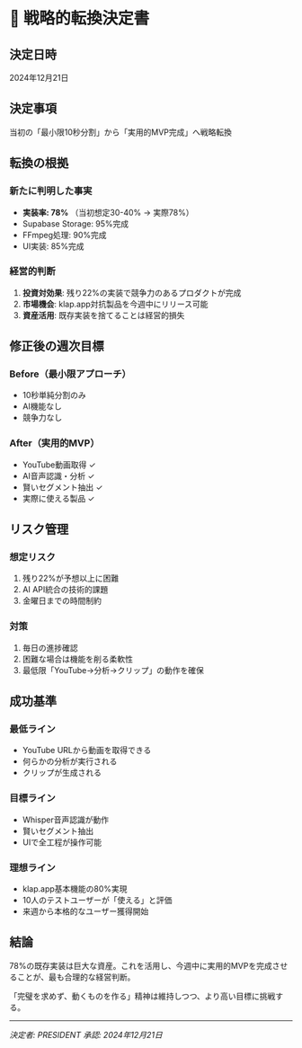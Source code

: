 # 🎯 戦略的転換決定書

## 決定日時
2024年12月21日

## 決定事項
当初の「最小限10秒分割」から「実用的MVP完成」へ戦略転換

## 転換の根拠

### 新たに判明した事実
- **実装率: 78%** （当初想定30-40% → 実際78%）
- Supabase Storage: 95%完成
- FFmpeg処理: 90%完成  
- UI実装: 85%完成

### 経営的判断
1. **投資対効果**: 残り22%の実装で競争力のあるプロダクトが完成
2. **市場機会**: klap.app対抗製品を今週中にリリース可能
3. **資産活用**: 既存実装を捨てることは経営的損失

## 修正後の週次目標

### Before（最小限アプローチ）
- 10秒単純分割のみ
- AI機能なし
- 競争力なし

### After（実用的MVP）
- YouTube動画取得 ✓
- AI音声認識・分析 ✓
- 賢いセグメント抽出 ✓
- 実際に使える製品 ✓

## リスク管理

### 想定リスク
1. 残り22%が予想以上に困難
2. AI API統合の技術的課題
3. 金曜日までの時間制約

### 対策
1. 毎日の進捗確認
2. 困難な場合は機能を削る柔軟性
3. 最低限「YouTube→分析→クリップ」の動作を確保

## 成功基準

### 最低ライン
- YouTube URLから動画を取得できる
- 何らかの分析が実行される
- クリップが生成される

### 目標ライン
- Whisper音声認識が動作
- 賢いセグメント抽出
- UIで全工程が操作可能

### 理想ライン
- klap.app基本機能の80%実現
- 10人のテストユーザーが「使える」と評価
- 来週から本格的なユーザー獲得開始

## 結論

78%の既存実装は巨大な資産。これを活用し、今週中に実用的MVPを完成させることが、最も合理的な経営判断。

「完璧を求めず、動くものを作る」精神は維持しつつ、より高い目標に挑戦する。

---

*決定者: PRESIDENT*
*承認: 2024年12月21日*